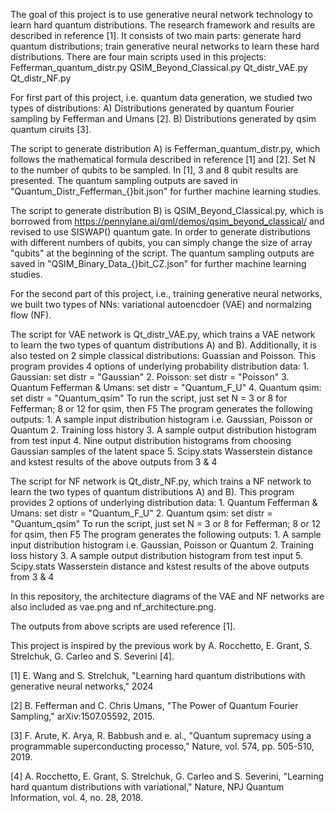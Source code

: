 The goal of this project is to use generative neural network technology to learn hard quantum distributions.
The research framework and results are described in reference [1]. It consists of two main parts: generate hard quantum distributions; train generative neural networks to learn these hard distributions.
There are four main scripts used in this projects:
	Fefferman_quantum_distr.py
	QSIM_Beyond_Classical.py
	Qt_distr_VAE.py
	Qt_distr_NF.py


For first part of this project, i.e. quantum data generation, we studied two types of distributions: 
	A) Distributions generated by quantum Fourier sampling by Fefferman and Umans [2].
	B) Distributions generated by qsim quantum ciruits [3].

The script to generate distribution A) is Fefferman_quantum_distr.py, which follows the mathematical formula described in reference [1] and [2]. Set N to the number of qubits to be sampled. In [1], 3 and 8 qubit results are presented. The quantum sampling outputs are saved in "Quantum_Distr_Fefferman_{}bit.json" for further machine learning studies.

The script to generate distribution B) is QSIM_Beyond_Classical.py, which is borrowed from https://pennylane.ai/qml/demos/qsim_beyond_classical/ and revised to use SISWAP() quantum gate. In order to generate distributions with different numbers of qubits, you can simply change the size of array "qubits" at the beginning of the script. The quantum sampling outputs are saved in "QSIM_Binary_Data_{}bit_CZ.json" for further machine learning studies.



For the second part of this project, i.e., training generative neural networks, we built two types of NNs: variational autoencdoer (VAE) and normalzing flow (NF).

The script for VAE network is Qt_distr_VAE.py, which trains a VAE network to learn the two types of quantum distributions A) and B). Additionally, it is also tested on 2 simple classical distributions: Guassian and Poisson.
This program provides 4 options of underlying probability distribution data:
    1. Gaussian: set distr = "Gaussian"
    2. Poisson: set distr = "Poisson"
    3. Quantum Fefferman & Umans: set distr = "Quantum_F_U"
    4. Quantum qsim: set distr = "Quantum_qsim"
To run the script, just set N = 3 or 8 for Fefferman; 8 or 12 for qsim, then F5
The program generates the following outputs:
    1. A sample input distribution histogram i.e. Gaussian, Poisson or Quantum
    2. Training loss history
    3. A sample output distribution histogram from test input
    4. Nine output distribution histograms from choosing Gaussian samples of the latent space
    5. Scipy.stats Wasserstein distance and kstest results of the above outputs from 3 & 4

The script for NF network is Qt_distr_NF.py, which trains a NF network to learn the two types of quantum distributions A) and B).
This program provides 2 options of underlying distribution data:
    1. Quantum Fefferman & Umans: set distr = "Quantum_F_U"
    2. Quantum qsim: set distr = "Quantum_qsim"
To run the script, just set N = 3 or 8 for Fefferman; 8 or 12 for qsim, then F5
The program generates the following outputs:
    1. A sample input distribution histogram i.e. Gaussian, Poisson or Quantum
    2. Training loss history
    3. A sample output distribution histogram from test input
    5. Scipy.stats Wasserstein distance and kstest results of the above outputs from 3 & 4


In this repository, the architecture diagrams of the VAE and NF networks are also included as vae.png and nf_architecture.png.

The outputs from above scripts are used reference [1].

This project is inspired by the previous work by A. Rocchetto, E. Grant, S. Strelchuk, G. Carleo and S. Severini [4].

[1] E. Wang and S. Strelchuk, "Learning hard quantum distributions with generative neural networks," 2024

[2] B. Fefferman and C. Chris Umans, "The Power of Quantum Fourier Sampling," arXiv:1507.05592, 2015. 

[3] F. Arute, K. Arya, R. Babbush and e. al., "Quantum supremacy using a programmable superconducting processo," Nature, vol. 574, pp. 505-510, 2019. 

[4] A. Rocchetto, E. Grant, S. Strelchuk, G. Carleo and S. Severini, "Learning hard quantum distributions with variational," Nature, NPJ Quantum Information, vol. 4, no. 28, 2018. 

